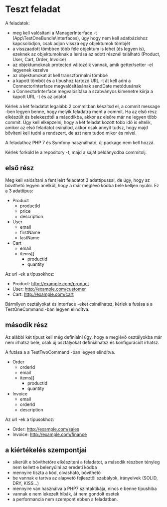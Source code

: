 # Teszt feladat

A feladatok:
* meg kell valósítani a ManagerInterface -t (App\TestOneBundle\Interfaces), úgy
hogy nem kell adatbázishoz kapcsolódjon, csak adjon vissza egy objektumok tömbjét
* a visszaadott tömbben több féle objektum is lehet (és legyen is), ezeknek az objektumoknak a leírása
az adott résznél található (Product, User, Cart, Order, Invoice)
* az objektumoknak protected változóik vannak, amik getter/setter -el legyenek kezelve
* az objektumokat át kell transzformálni tömbbé
* a kapott tömböt és a típushoz tartozó URL -t át kell adni a ConnectorInterface megvalósításának sendDate
metódusának
* a ConnectorInterface megvalósítása a szabványos kimenetre kiírja a kapott URL -t és az adatot  

Kérlek a két feladatot legalább 2 commitban készítsd el, a commit message -ben
legyen benne, hogy melyik feladatra ment a commit. Ha az első rész elkészült és belekezdtél
a másodikba, akkor az elsőre már ne legyen több commit.
Úgy kell elképzelni, hogy a két feladat között több idő is eltelik, amikor
az első feladatot csinálod, akkor csak annyit tudsz, hogy majd bővíteni kell
tudni a rendszert, de azt nem tudod mikor és mivel.

A feladathoz PHP 7 és Symfony használható, új package nem kell hozzá.

Kérlek forkold le a repository -t, majd a saját példányodba commitolj. 

## első rész
Meg kell valósítani a fent leírt feladatot 3 adattípussal, de úgy, hogy az bővíthető
legyen anélkül, hogy a már meglévő kódba bele kelljen nyúlni.
Ez a 3 adattípus:
* Product
    * productId
    * price
    * description
* User
    * email
    * firstName
    * lastName
* Cart
    * email
    * items[]
        * productId
        * quantity

Az url -ek a típusokhoz:
* Product: http://example.com/product
* User: http://example.com/customer
* Cart: http://example.com/cart

Bármilyen osztályokat és interface -eket csinálhatsz, kérlek
a futása a a TestOneCommand -ban legyen elindítva.

## második rész
Az alábbi két típust kell még definiálni úgy, hogy a meglévő osztályokba már nem
írhatsz bele, csak új osztályokat definiálhatsz és konfigurációt írhatsz.

A futása a a TestTwoCommand -ban legyen elindítva.
* Order
    * orderId
    * email
    * items[]
        * productId
        * quantity
* Invoice
    * email
    * orderId
    * description

Az url -ek a típusokhoz:
* Order: http://example.com/sales
* Invoice: http://example.com/finance
    
## a kiértékelés szempontjai
* sikerült e bővíthetőre elkészíteni a feladatot, a második részben tényleg nem kellett e belenyúlni az eredeti kódba
* mennyire tiszta a kód, olvasható, bővíthető
* be vannak e tartva az alapvető fejlesztői szabályok, irányelvek (SOLID, DRY, KISS...)
* mennyire van használva a PHP7 szintaktikája, nincs e benne típushiba
* vannak e nem lekezelt hibák, át nem gondolt esetek
* a performancia nem szempont ebben a feladatban.
